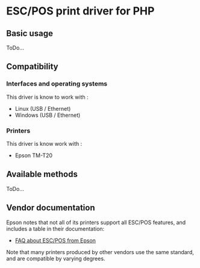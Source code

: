 ESC/POS print driver for PHP
============================

Basic usage
-----------

ToDo...

Compatibility
-------------

### Interfaces and operating systems

This driver is know to work with :
* Linux (USB / Ethernet)
* Windows (USB / Ethernet)


### Printers

This driver is know work with :
* Epson TM-T20


Available methods
-----------------

ToDo...


Vendor documentation
--------------------
Epson notes that not all of its printers support all ESC/POS features, and includes a table in their documentation:

* [FAQ about ESC/POS from Epson](http://content.epson.de/fileadmin/content/files/RSD/downloads/escpos.pdf)

Note that many printers produced by other vendors use the same standard, and are compatible by varying degrees.
